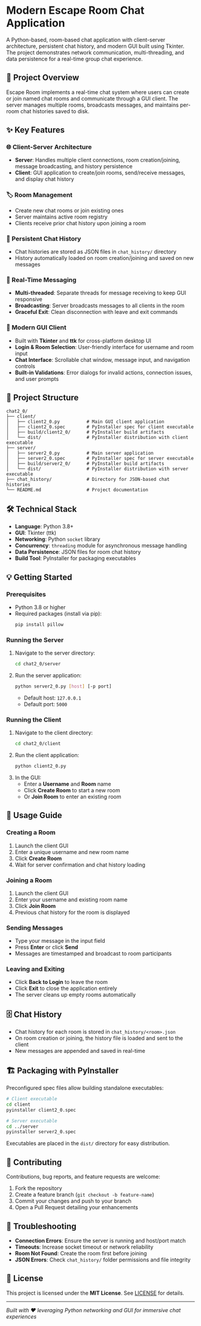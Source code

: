 # Modern Escape Room Chat Application

A Python-based, room-based chat application with client-server architecture, persistent chat history, and modern GUI built using Tkinter. The project demonstrates network communication, multi-threading, and data persistence for a real-time group chat experience.

## 🚀 Project Overview

Escape Room implements a real-time chat system where users can create or join named chat rooms and communicate through a GUI client. The server manages multiple rooms, broadcasts messages, and maintains per-room chat histories saved to disk.

## ✨ Key Features

### 🌐 Client-Server Architecture
- **Server**: Handles multiple client connections, room creation/joining, message broadcasting, and history persistence
- **Client**: GUI application to create/join rooms, send/receive messages, and display chat history

### 🏷️ Room Management
- Create new chat rooms or join existing ones
- Server maintains active room registry
- Clients receive prior chat history upon joining a room

### 💾 Persistent Chat History
- Chat histories are stored as JSON files in `chat_history/` directory
- History automatically loaded on room creation/joining and saved on new messages

### 📨 Real-Time Messaging
- **Multi-threaded**: Separate threads for message receiving to keep GUI responsive
- **Broadcasting**: Server broadcasts messages to all clients in the room
- **Graceful Exit**: Clean disconnection with leave and exit commands

### 🎨 Modern GUI Client
- Built with **Tkinter** and **ttk** for cross-platform desktop UI
- **Login & Room Selection**: User-friendly interface for username and room input
- **Chat Interface**: Scrollable chat window, message input, and navigation controls
- **Built-in Validations**: Error dialogs for invalid actions, connection issues, and user prompts

## 📁 Project Structure

```
chat2_0/
├── client/
│   ├── client2_0.py          # Main GUI client application
│   ├── client2_0.spec        # PyInstaller spec for client executable
│   ├── build/client2_0/      # PyInstaller build artifacts
│   └── dist/                 # PyInstaller distribution with client executable
├── server/
│   ├── server2_0.py          # Main server application
│   ├── server2_0.spec        # PyInstaller spec for server executable
│   ├── build/server2_0/      # PyInstaller build artifacts
│   └── dist/                 # PyInstaller distribution with server executable
├── chat_history/             # Directory for JSON-based chat histories
└── README.md                 # Project documentation
```

## 🛠️ Technical Stack

- **Language**: Python 3.8+
- **GUI**: Tkinter (ttk)
- **Networking**: Python `socket` library
- **Concurrency**: `threading` module for asynchronous message handling
- **Data Persistence**: JSON files for room chat history
- **Build Tool**: PyInstaller for packaging executables

## 💡 Getting Started

### Prerequisites

- Python 3.8 or higher
- Required packages (install via pip):
  ```bash
  pip install pillow
  ```

### Running the Server

1. Navigate to the server directory:
   ```bash
   cd chat2_0/server
   ```
2. Run the server application:
   ```bash
   python server2_0.py [host] [-p port]
   ```
   - Default host: `127.0.0.1`
   - Default port: `5000`

### Running the Client

1. Navigate to the client directory:
   ```bash
   cd chat2_0/client
   ```
2. Run the client application:
   ```bash
   python client2_0.py
   ```
3. In the GUI:
   - Enter a **Username** and **Room** name
   - Click **Create Room** to start a new room
   - Or **Join Room** to enter an existing room

## 🎯 Usage Guide

### Creating a Room
1. Launch the client GUI
2. Enter a unique username and new room name
3. Click **Create Room**
4. Wait for server confirmation and chat history loading

### Joining a Room
1. Launch the client GUI
2. Enter your username and existing room name
3. Click **Join Room**
4. Previous chat history for the room is displayed

### Sending Messages
- Type your message in the input field
- Press **Enter** or click **Send**
- Messages are timestamped and broadcast to room participants

### Leaving and Exiting
- Click **Back to Login** to leave the room
- Click **Exit** to close the application entirely
- The server cleans up empty rooms automatically

## 🗄️ Chat History

- Chat history for each room is stored in `chat_history/<room>.json`
- On room creation or joining, the history file is loaded and sent to the client
- New messages are appended and saved in real-time

## 🏗️ Packaging with PyInstaller

Preconfigured spec files allow building standalone executables:

```bash
# Client executable
cd client
pyinstaller client2_0.spec

# Server executable
cd ../server
pyinstaller server2_0.spec
```

Executables are placed in the `dist/` directory for easy distribution.

## 🤝 Contributing

Contributions, bug reports, and feature requests are welcome:
1. Fork the repository
2. Create a feature branch (`git checkout -b feature-name`)
3. Commit your changes and push to your branch
4. Open a Pull Request detailing your enhancements

## 🐛 Troubleshooting

- **Connection Errors**: Ensure the server is running and host/port match
- **Timeouts**: Increase socket timeout or network reliability
- **Room Not Found**: Create the room first before joining
- **JSON Errors**: Check `chat_history/` folder permissions and file integrity

## 📄 License

This project is licensed under the **MIT License**. See [LICENSE](../LICENSE) for details.

---

*Built with ❤️ leveraging Python networking and GUI for immersive chat experiences*
